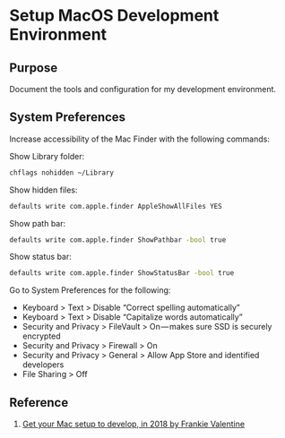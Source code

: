 # Setup MacOS Development Environment

## Purpose
Document the tools and configuration for my development environment.

## System Preferences

Increase accessibility of the Mac Finder with the following commands:

Show Library folder:
```bash
chflags nohidden ~/Library
```

Show hidden files:
```bash
defaults write com.apple.finder AppleShowAllFiles YES
```

Show path bar:
```bash
defaults write com.apple.finder ShowPathbar -bool true
```

Show status bar:
```bash
defaults write com.apple.finder ShowStatusBar -bool true
```

Go to System Preferences for the following:

- Keyboard > Text > Disable “Correct spelling automatically”
- Keyboard > Text > Disable “Capitalize words automatically”
- Security and Privacy > FileVault > On — makes sure SSD is securely encrypted
- Security and Privacy > Firewall > On
- Security and Privacy > General > Allow App Store and identified developers
- File Sharing > Off

## Reference
  1. [Get your Mac setup to develop, in 2018 by Frankie Valentine](https://medium.com/@frankie.valentine/get-your-mac-setup-to-develop-in-2018-60ce20cd14e7)
